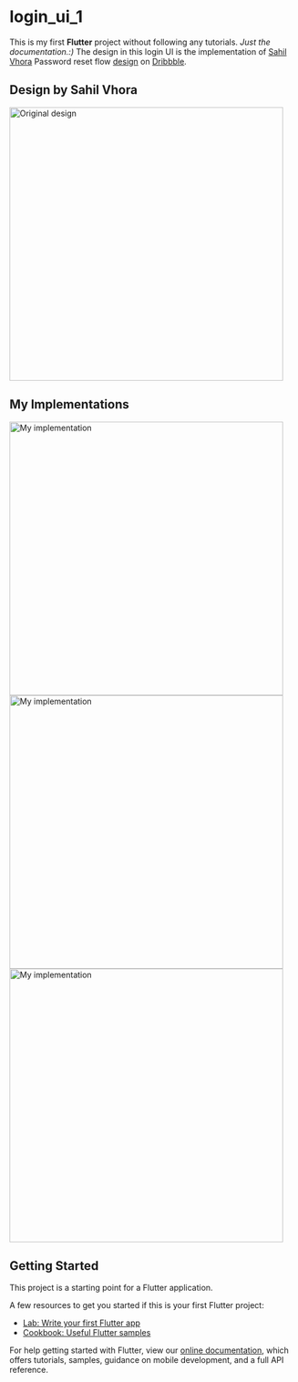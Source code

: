 # login_ui_1

This is my first **Flutter** project without following any tutorials. *Just the documentation.:)*
The design in this login UI is the implementation of [Sahil Vhora](https://dribbble.com/iamsahilvhora) Password reset flow [design](https://dribbble.com/shots/14324778-Password-Reset-Flow) on [Dribbble](dribbble.com).

## Design by Sahil Vhora
<img src="https://github.comAbdulrasheed/login_ui_1/screenshots/login_ui_1.png" alt="Original design" height="480"/>

## My Implementations
<img src="https://github.comAbdulrasheed1729/login_ui_1/blob/master/screenshots/Screenshot_1.png" alt="My implementation" height="480"/>
<img src="https://github.comAbdulrasheed1729/login_ui_1/blob/master/screenshots/Screenshot_2.png" alt="My implementation" height="480"/>
<img src="https://github.comAbdulrasheed1729/login_ui_1/blob/master/screenshots/Screenshot_3.png" alt="My implementation" height="480"/>



## Getting Started

This project is a starting point for a Flutter application.

A few resources to get you started if this is your first Flutter project:

- [Lab: Write your first Flutter app](https://flutter.dev/docs/get-started/codelab)
- [Cookbook: Useful Flutter samples](https://flutter.dev/docs/cookbook)

For help getting started with Flutter, view our
[online documentation](https://flutter.dev/docs), which offers tutorials,
samples, guidance on mobile development, and a full API reference.
